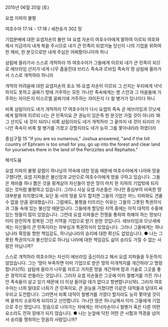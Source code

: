 2015년 06월 20일 (토)

요셉 지파의 불평



여호수아 17:14 - 17:18 / 새찬송가 302 장


기업분배에 대한 요셉자손의 불만
14 요셉 자손이 여호수아에게 말하여 이르되 여호와께서 지금까지 내게 복을 주시므로 내가 큰 민족이 되었거늘 당신이 나의 기업을 위하여 한 제비, 한 분깃으로만 내게 주심은 어찌함이니이까 하니 


삼림에 올라가사 스스로 개척하라 
15 여호수아가 그들에게 이르되 네가 큰 민족이 되므로 에브라임 산지가 네게 너무 좁을진대 브리스 족속과 르바임 족속의 땅 삼림에 올라가서 스스로 개척하라 하니라 



개척의 어려움에 대한 요셉자손의 호소 
16 요셉 자손이 이르되 그 산지는 우리에게 넉넉하지도 못하고 골짜기 땅에 거주하는 모든 가나안 족속에게는 벧 스안과 그 마을들에 거주하는 자이든지 이스르엘 골짜기에 거주하는 자이든지 다 철 병거가 있나이다 하니 


비록 삼림이라도 네가 개척하라
17 여호수아가 다시 요셉의 족속 곧 에브라임과 므낫세에게 말하여 이르되 너는 큰 민족이요 큰 권능이 있은즉 한 분깃만 가질 것이 아니라 18 그 산지도 네 것이 되리니 비록 삼림이라도 네가 개척하라 그 끝까지 네 것이 되리라 가나안 족속이 비록 철 병거를 가졌고 강할지라도 네가 능히 그를 쫓아내리라 하였더라

중심구절 15 "If you are so numerous," Joshua answered, "and if the hill country of Ephraim is too small for you, go up into the forest and clear land for yourselves there in the land of the Perizzites and Rephaites."

해석도움





요셉 지파의 불평
갈렙이 하나님의 약속에 대한 믿음 때문에 여호수아에게 나아와 땅을 구했다면, 요셉 지파들은 불신앙과 교만으로 여호수아에게 땅을 구하고 있습니다. 그들은 제비를 하나 뽑은 것을 핑계삼아 자신들이 받은 땅이 마치 한 지파의 기업밖에 되지 않는 것처럼 불평하고 있습니다. 그러나 사실 요셉 자손들은 가나안 중심부의 비옥한 땅 대부분을 차지했으며, 요단 동·서의 땅을 모두 합치면 그들의 기업은 어느 지파와도 견줄 수 없을 만큼 광대했습니다. 그럼에도, 불평을 터뜨리는 이유는 그들의 그릇된 특권의식과 그들 속에 있는 불신앙 때문입니다. 그들에게 할당된 지역 중에는 아직 대적의 수중에 있는 땅들이 많이 있었습니다. 그런데 요셉 지파들은 전쟁을 통하여 취해야 하는 땅보다 이미 완전하게 정복된 그런 지역을 기업으로 받기 원한 것입니다. 에브라임과 므낫세에게는 자신들이 큰 민족이라는 자부심과 특권의식이 있었습니다. 그러나 그들에게는 하나님나라 확장을 향한 책임감도, 하나님나라의 승리에 대한 확신도 없었습니다.
●  나는 그릇된 특권의식과 불신앙으로 하나님 나라에 대한 책임감도 삶의 승리도 가질 수 없는 사람은 아닙니까?


스스로 개척하라
여호수아는 자신이 에브라임 출신이라고 해서 요셉 지파들을 두둔하지 않았습니다. 그는 ‘땅이 부족하면 이미 기업으로 받은 땅의 미개척지를 개간하라’고 명령합니다(15). 삼림에 올라가 나무를 자르고 거치른 땅을 개간하며 땀과 기술로 그곳을 좋은 경작지로 만들라는 것입니다. 그러자 요셉 자손들은 그곳에 이미 철병거를 가진 가나안 족속들이 살고 있기 때문에 더 이상 들어갈 데가 없다고 항변합니다(16). 그러자 여호수아는 너희 말대로 너희가 큰 민족이요, 큰 권능을 가졌다면 이같은 대적들과 담대히 싸우라고 도전합니다. 그러면서 비록 대적이 철병거를 가졌다 할지라도 능히 쫓아낼 것이며 끝까지 소유하게 되리라고 선언합니다. 가나안 땅은 하나님께서 이미 그들에게 기업으로 주신 땅입니다. 믿음으로 나아가는 자에게는 아낙자손이나 철병거 혹은 다른 어떤 요소라도 전혀 장애가 되지 않습니다.
●  나는 눈앞에 닥친 어떤 큰 시험과 역경을 넘어서 승리를 쟁취하는 믿음의 사람입니까?